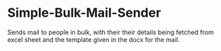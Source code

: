 # Simple-Bulk-Mail-Sender
Sends mail to people in bulk, with their their details being fetched from excel sheet and the template given in the docx for the mail.
